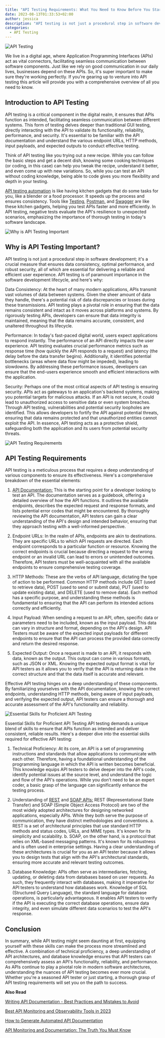 ```yaml
---
title: "API Testing Requirements: What You Need to Know Before You Start"
date: 2023-08-13T01:33:53+02:00
author: jessica
description: "API testing is not just a procedural step in software development; it’s a crucial measure that ensures data consistency, optimal performance, and robust security, all of which are essential for delivering a reliable and efficient user experience."
categories: 
  - API Testing 
---
```


![API Testing](api-testing.jpg)

We live in a digital age, where Application Programming Interfaces (APIs) act as vital connectors, facilitating seamless communication between software components. Just like we rely on good communication in our daily lives, businesses depend on these APIs. So, it's super important to make sure they're working perfectly. If you're gearing up to venture into API testing this article will provide you with a comprehensive overview of all you need to know.

## Introduction to API Testing

API testing is a critical component in the digital realm, it ensures that APIs function as intended, facilitating seamless communication between different systems. This form of testing delves deeper than traditional GUI testing, directly interacting with the API to validate its functionality, reliability, performance, and security. It's essential to be familiar with the API documentation and understand the various endpoint URLs, HTTP methods, input payloads, and expected outputs to conduct effective testing.

Think of API testing like you trying out a new recipe. While you can follow the basic steps and get a decent dish, knowing some cooking techniques (or coding, in this case) can help you tweak the recipe, understand it better, and even come up with new variations. So, while you can test an API without coding knowledge, being able to code gives you more flexibility and depth in your testing.

[API testing automation](https://apitoolkit.io/blog/api-testing-automation/) is like having kitchen gadgets that do some tasks for you, like a blender or a food processor. It speeds up the process and ensures consistency. Tools like [Testing,](https://usetestkit.com) [Postman,](https://www.postman.com/) and [Swagger](https://swagger.io/) are like these kitchen gadgets, helping you test APIs faster and more efficiently.
In API testing, negative tests evaluate the API's resilience to unexpected scenarios, emphasizing the importance of thorough testing in today's software landscape.

![Why is API Testing Important](why-api-testing-is-important.png)

## Why is API Testing Important?

API testing is not just a procedural step in software development; it's a crucial measure that ensures data consistency, optimal performance, and robust security, all of which are essential for delivering a reliable and efficient user experience. API testing is of paramount importance in the software development lifecycle, and here's why:

Data Consistency: At the heart of many modern applications, APIs transmit vast volumes of data between systems. Given the sheer amount of data they handle, there's a potential risk of data discrepancies or losses during these transmissions. API testing plays a pivotal role in ensuring that the data remains consistent and intact as it moves across platforms and systems. By rigorously testing APIs, developers can ensure that data integrity is maintained, meaning that the data remains accurate, consistent, and unaltered throughout its lifecycle.

Performance: In today's fast-paced digital world, users expect applications to respond instantly. The performance of an API directly impacts the user experience. API testing evaluates crucial performance metrics such as response time (how quickly the API responds to a request) and latency (the delay before the data transfer begins). Additionally, it identifies potential bottlenecks (areas where data flow might be impeded), leading to slowdowns. By addressing these performance issues, developers can ensure that the end-users experience smooth and efficient interactions with the application.

Security: Perhaps one of the most critical aspects of API testing is ensuring security. APIs act as gateways to an application's backend systems, making you potential targets for malicious attacks. If an API is not secure, it could lead to unauthorized access to sensitive data or even system breaches. Through API testing, vulnerabilities and potential security loopholes are identified. This allows developers to fortify the API against potential threats, ensuring that data remains protected and that unauthorized entities cannot exploit the API. In essence, API testing acts as a protective shield, safeguarding both the application and its users from potential security threats.

![API Testing Requirements](api-testing-requirements.png)

## API Testing Requirements

API testing is a meticulous process that requires a deep understanding of various components to ensure its effectiveness. Here's a comprehensive breakdown of the essential elements:

1. [API Documentation:](https://apitoolkit.io/blog/api-documentation-and-observability-the-truth-you-must-know/) This is the starting point for a developer looking to test an API. The documentation serves as a guidebook, offering a detailed overview of how the API functions. It outlines the available endpoints, describes the expected request and response formats, and lists potential error codes that might be encountered. By thoroughly reviewing the API documentation, API testers can gain a clear understanding of the API's design and intended behavior, ensuring that they approach testing with a well-informed perspective.

2. Endpoint URLs: In the realm of APIs, endpoints are akin to destinations. They are specific URLs to which API requests are directed. Each endpoint corresponds to a particular function or resource. Knowing the correct endpoints is crucial because directing a request to the wrong endpoint or an invalid URL can lead to errors or unintended outcomes. Therefore, API  testers must be well-acquainted with all the available endpoints to ensure comprehensive testing coverage.

3. HTTP Methods: These are the verbs of API language, dictating the type of action to be performed. Common HTTP methods include GET (used to retrieve data), POST (used to send or submit data), PUT (used to update existing data), and DELETE (used to remove data). Each method has a specific purpose, and understanding these methods is fundamental to ensuring that the API can perform its intended actions correctly and efficiently.

4. Input Payload: When sending a request to an API, often, specific data or parameters need to be included, known as the input payload. This data can vary in structure and format, depending on the API's design. API  Testers must be aware of the expected input payloads for different endpoints to ensure that the API can process the provided data correctly and return the desired response.

5. Expected Output: Once a request is made to an API, it responds with data, known as the output. This output can come in various formats, such as JSON or XML. Knowing the expected output format is vital for API testers as it allows you to verify that the API is returning data in the correct structure and that the data itself is accurate and relevant.

Effective API testing hinges on a deep understanding of these components. By familiarizing yourselves with the API documentation, knowing the correct endpoints, understanding HTTP methods, being aware of input payloads, and verifying the expected output, API testers can ensure a thorough and accurate assessment of the API's functionality and reliability.

![Essential Skills for Proficient API Testing](essential-skills-for-proficient-api-testing.png)

Essential Skills for Proficient API Testing
API testing demands a unique blend of skills to ensure that APIs function as intended and deliver consistent, reliable results. Here's a deeper dive into the essential skills required for effective API testing:

1. Technical Proficiency: At its core, an API is a set of programming instructions and standards that allow applications to communicate with each other. Therefore, having a foundational understanding of the programming language in which the API is written becomes beneficial. This knowledge equips API testers to delve deeper into the API's code, identify potential issues at the source level, and understand the logic and flow of the API's operations. While you don’t need to be an expert coder, a basic grasp of the language can significantly enhance the testing process.

2. Understanding of [REST](https://apitoolkit.io/blog/what-are-rest-apis/) and [SOAP APIs:](https://apitoolkit.io/blog/everything-about-soap-apis/) REST (Representational State Transfer) and SOAP (Simple Object Access Protocol) are two of the most widely adopted architectures for designing networked applications, especially APIs. While they both serve the purpose of communication, they have distinct methodologies and conventions.
    a. REST is a set of architectural principles that use standard HTTP methods and status codes, URLs, and MIME types. It's known for its simplicity and scalability.
    b. SOAP, on the other hand, is a protocol that relies on XML-based messaging patterns. It's known for its robustness and is often used in enterprise settings.
Having a clear understanding of these architectures is crucial for you as an API  tester because it allows you to design tests that align with the API's architectural standards, ensuring more accurate and relevant testing outcomes.

3. Database Knowledge: APIs often serve as intermediaries, fetching, updating, or deleting data from databases based on user requests. As such, they frequently interact with databases, making it imperative for API testers to understand how databases work. Knowledge of SQL (Structured Query Language), the standard language for database operations, is particularly advantageous. It enables API testers to verify if the API is executing the correct database operations, ensure data integrity, and even simulate different data scenarios to test the API's response.

## Conclusion

In summary, while API testing might seem daunting at first, equipping yourself with these skills can make the process more streamlined and effective. A combination of technical proficiency, a deep understanding of API architectures, and database knowledge ensures that API testers can comprehensively assess an API's functionality, reliability, and performance. As APIs continue to play a pivotal role in modern software architectures, understanding the nuances of API testing becomes ever more crucial. Whether you're a seasoned API tester or just starting, a thorough grasp of API testing requirements will set you on the path to success.

**Also Read**

[Writing API Documentation - Best Practices and Mistakes to Avoid](https://apitoolkit.io/blog/writing-api-documentation/)
	
[Best API Monitoring and Observability Tools in 2023](https://apitoolkit.io/blog/best-api-monitoring-and-observability-tools/)
	
[How to Generate Automated API Documentation](https://apitoolkit.io/blog/writing-api-documentation/)
	
[API Monitoring and Documentation: The Truth You Must Know](https://apitoolkit.io/blog/api-documentation-and-observability-the-truth-you-must-know/)
